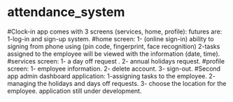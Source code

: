 # attendance_system
#Clock-in app comes with 3 screens (services, home, profile): futures are:
1-log-in and sign-up system.
#home screen:
1- (online sign-in) ability to signing from phone using (pin code, fingerprint, face recognition)
2-tasks assigned to the employee will be viewed with the information (date, time).
#services screen:
1- a day off request .
2- annual holidays request.
#profile screen:
1- employee information.
2- delete account.
3- sign-out.
#Second app admin dashboard application:
1-assigning tasks to the employee.
2- managing the holidays and days off requests.
3- choose the location for the employee. application still under development.
